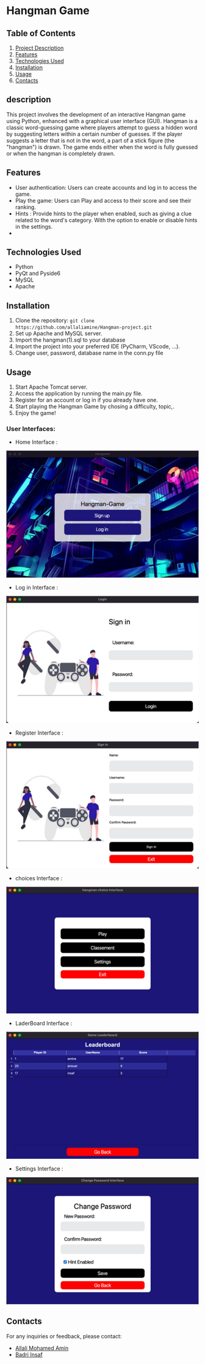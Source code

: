 # Hangman Game

## Table of Contents

1. [Project Description](#description)
2. [Features](#features)
3. [Technologies Used](#technologies-used)
4. [Installation](#installation)
5. [Usage](#usage)
6. [Contacts](#contacts)


## description

This project involves the development of an interactive Hangman game using Python, enhanced with a graphical user interface (GUI). Hangman is a classic word-guessing game where players attempt to guess a hidden word by suggesting letters within a certain number of guesses. If the player suggests a letter that is not in the word, a part of a stick figure (the "hangman") is drawn. The game ends either when the word is fully guessed or when the hangman is completely drawn.

## Features

- User authentication: Users can create accounts and log in to access the game.
- Play the game: Users can Play and access to their score and see their ranking.
- Hints : Provide hints to the player when enabled, such as giving a clue related to the word's category. With the option to enable or disable hints in the settings.
- 
## Technologies Used

- Python
- PyQt and Pyside6
- MySQL
- Apache

## Installation

1. Clone the repository: `git clone https://github.com/allaliamine/Hangman-project.git`
2. Set up Apache and MySQL server.
3. Import the hangman(1).sql to your database
4. Import the project into your preferred IDE (PyCharm, VScode, ...).
5. Change user, password, database name in the conn.py file


## Usage

1. Start Apache Tomcat server.
2. Access the application by running the main.py file.
3. Register for an account or log in if you already have one.
4. Start playing the Hangman Game by chosing a difficulty, topic,.
5. Enjoy the game!

### User Interfaces:
- Home Interface :

 ![home](demo/home-interface.png)

- Log in Interface :

 ![log_in](demo/logIn.png)

 - Register Interface :

  ![Registre](demo/signUp.png)

  - choices Interface :

  ![choices](demo/Choice.png)

  - LaderBoard Interface :

  ![Ranks](demo/Ranking.png)

  - Settings Interface : 

  ![settings](demo/settings.png)







## Contacts

For any inquiries or feedback, please contact:
- <a href="https://www.linkedin.com/in/m-amin-allali/" target="_blank"> Allali Mohamed Amin </a><br>
- <a href="https://www.linkedin.com/in/insaf-badri-588299248/" target="_blank"> Badri Insaf</a><br>
